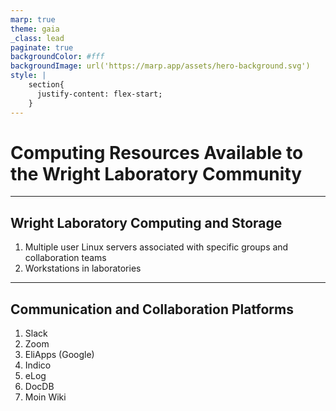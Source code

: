 ```yaml
---
marp: true
theme: gaia
_class: lead
paginate: true
backgroundColor: #fff
backgroundImage: url('https://marp.app/assets/hero-background.svg')
style: |
    section{
      justify-content: flex-start;
    }
---
```

# Computing Resources Available to the Wright Laboratory Community

---

## Wright Laboratory Computing and Storage

1. Multiple user Linux servers associated with specific groups and collaboration teams
2. Workstations in laboratories

---

## Communication and Collaboration Platforms

1. Slack
2. Zoom
3. EliApps (Google)
4. Indico
5. eLog
6. DocDB
7. Moin Wiki
